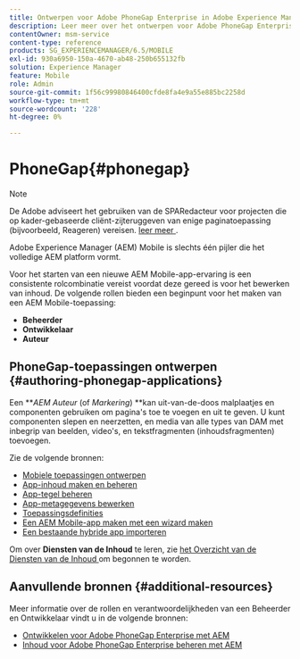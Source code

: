 ```yaml
---
title: Ontwerpen voor Adobe PhoneGap Enterprise in Adobe Experience Manager
description: Leer meer over het ontwerpen voor Adobe PhoneGap Enterprise met behulp van sjablonen en componenten om pagina's toe te voegen en te bewerken, componenten te slepen en neer te zetten en media toe te voegen.
contentOwner: msm-service
content-type: reference
products: SG_EXPERIENCEMANAGER/6.5/MOBILE
exl-id: 930a6950-150a-4670-ab48-250b655132fb
solution: Experience Manager
feature: Mobile
role: Admin
source-git-commit: 1f56c99980846400cfde8fa4e9a55e885bc2258d
workflow-type: tm+mt
source-wordcount: '228'
ht-degree: 0%

---
```


# PhoneGap{#phonegap}

>[!NOTE]
>
>De Adobe adviseert het gebruiken van de SPARedacteur voor projecten die op kader-gebaseerde cliënt-zijteruggeven van enige paginatoepassing (bijvoorbeeld, Reageren) vereisen. [ leer meer ](/help/sites-developing/spa-overview.md).

Adobe Experience Manager (AEM) Mobile is slechts één pijler die het volledige AEM platform vormt.

Voor het starten van een nieuwe AEM Mobile-app-ervaring is een consistente rolcombinatie vereist voordat deze gereed is voor het bewerken van inhoud. De volgende rollen bieden een beginpunt voor het maken van een AEM Mobile-toepassing:

* **Beheerder**
* **Ontwikkelaar**
* **Auteur**

## PhoneGap-toepassingen ontwerpen {#authoring-phonegap-applications}

Een ***AEM Auteur* (of *Markering*) **kan uit-van-de-doos malplaatjes en componenten gebruiken om pagina&#39;s toe te voegen en uit te geven. U kunt componenten slepen en neerzetten, en media van alle types van DAM met inbegrip van beelden, video&#39;s, en tekstfragmenten (inhoudsfragmenten) toevoegen.

Zie de volgende bronnen:

* [Mobiele toepassingen ontwerpen](/help/mobile/phonegap-authoring-apps.md)
* [App-inhoud maken en beheren](/help/mobile/phonegap-manage-app-content.md)
* [App-tegel beheren](/help/mobile/phonegap-app-details-tile.md)
* [App-metagegevens bewerken](/help/mobile/phonegap-editmetadata.md)
* [Toepassingsdefinities](/help/mobile/phonegap-app-definitions.md)
* [Een AEM Mobile-app maken met een wizard maken](/help/mobile/phonegap-create-new-app.md)
* [Een bestaande hybride app importeren](/help/mobile/phonegap-adding-content-to-imported-app.md)

Om over **Diensten van de Inhoud** te leren, zie [ het Overzicht van de Diensten van de Inhoud ](/help/mobile/develop-content-as-a-service.md) om begonnen te worden.

## Aanvullende bronnen {#additional-resources}

Meer informatie over de rollen en verantwoordelijkheden van een Beheerder en Ontwikkelaar vindt u in de volgende bronnen:

* [Ontwikkelen voor Adobe PhoneGap Enterprise met AEM](/help/mobile/developing-in-phonegap.md)
* [Inhoud voor Adobe PhoneGap Enterprise beheren met AEM](/help/mobile/administer-phonegap.md)
